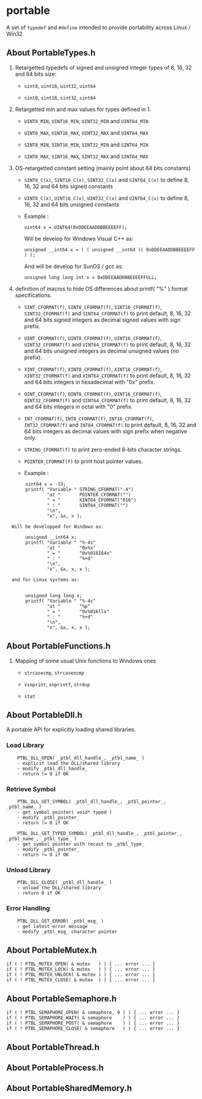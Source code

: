 # portable
A set of `typedef` and `#define` intended to provide portability across Linux / Win32.

## About PortableTypes.h

1. Retargetted typedefs of signed and unsigned integer types of 8, 16, 32 and 64 bits size:

   - `uint8`, `uint16`, `uint32`, `uint64`

   - `sint8`, `sint16`, `sint32`, `sint64`

2. Retargetted min and max values for types defined in 1.

   - `UINT8_MIN`, `UINT16_MIN`, `UINT32_MIN` and `UINT64_MIN`

   - `UINT8_MAX`, `UINT16_MAX`, `UINT32_MAX` and `UINT64_MAX`

   - `SINT8_MIN`, `SINT16_MIN`, `SINT32_MIN` and `SINT64_MIN`

   - `SINT8_MAX`, `SINT16_MAX`, `SINT32_MAX` and `SINT64_MAX`

3. OS-retargetted constant setting (mainly point about 64 bits constants)

   - `SINT8_C(x)`, `SINT16_C(x)`, `SINT32_C(x)` and `SINT64_C(x)` to define 8, 16, 32 and 64 bits signed constants

   - `UINT8_C(x)`, `UINT16_C(x)`, `UINT32_C(x)` and `UINT64_C(x)` to define 8, 16, 32 and 64 bits unsigned constants

   - Example :

       `uint64 x = UINT64(0xDDEEAADDBBEEEEFF);`

     Will be develop for Windows Visual C++ as:

       `unsigned __int64 x = ( ( unsigned __int64 )( 0xDDEEAADDBBEEEEFF ) );`

     And will be develop for SunOS / gcc as:

       `unsigned long long int x = 0xDDEEAADDBBEEEEFFULL;`

4. definition of macros to hide OS differences about printf( "%" ) format specifications.

   - `SINT_CFORMAT(f)`, `SINT8_CFORMAT(f)`, `SINT16_CFORMAT(f)`, `SINT32_CFORMAT(f)` and `SINT64_CFORMAT(f)` to print default, 8, 16, 32 and 64 bits signed integers as decimal signed values with sign prefix.

   - `UINT_CFORMAT(f)`, `UINT8_CFORMAT(f)`, `UINT16_CFORMAT(f)`, `UINT32_CFORMAT(f)` and `UINT64_CFORMAT(f)` to print default, 8, 16, 32 and 64 bits unsigned integers as decimal unsigned values (no prefix).

   - `XINT_CFORMAT(f)`, `XINT8_CFORMAT(f)`, `XINT16_CFORMAT(f)`, `XINT32_CFORMAT(f)` and `XINT64_CFORMAT(f)` to print default, 8, 16, 32 and 64 bits integers in hexadecimal with "0x" prefix.

   - `OINT_CFORMAT(f)`, `OINT8_CFORMAT(f)`, `OINT16_CFORMAT(f)`, `OINT32_CFORMAT(f)` and `OINT64_CFORMAT(f)` to print default, 8, 16, 32 and 64 bits integers in octal with "0" prefix.

   - `INT_CFORMAT(f)`, `INT8_CFORMAT(f)`, `INT16_CFORMAT(f)`, `INT32_CFORMAT(f)` and `INT64_CFORMAT(f)` to print default, 8, 16, 32 and 64 bits integers as decimal values with sign prefix when negative only.

   - `STRING_CFORMAT(f)` to print zero-ended 8-bits character strings.

   - `POINTER_CFORMAT(f)` to print host pointer values.

   - Example :
```
       sint64 x = -33;
       printf( "Variable " STRING_CFORMAT("-4")
               "at "       POINTER_CFORMAT("")
               " = "       XINT64_CFORMAT("016")
               " : "       SINT64_CFORMAT("")
               "\n",
               "x", &x, x );
```
      Will be developped for Windows as:
```
       unsigned __int64 x;
       printf( "Variable " "%-4s"
               "at "       "0x%x"
               " = "       "0x%016I64x"
               " : "       "%+d"
               "\n",
               "x", &x, x, x );
```
      and for Linux systems as:
```

       unsigned long long x;
       printf( "Variable " "%-4s"
               "at "       "%p"
               " = "       "0x%016llx"
               " : "       "%+d"
               "\n",
               "x", &x, x, x );
```

## About PortableFunctions.h

1. Mapping of some usual Unix functions to Windows ones

    - `strcasecmp`, `strcasencmp`

    - `vsnprint`, `snprintf`, `strdup`

    - `stat`

## About PortableDll.h

A portable API for explicitly loading shared libraries.

### Load Library
```
    PTBL_DLL_OPEN( _ptbl_dll_handle_, _ptbl_name_ )
    - explicit load the DLL/shared library
    - modify _ptbl_dll_handle_
    - return != 0 if OK
```

### Retrieve Symbol
```
    PTBL_DLL_GET_SYMBOL( _ptbl_dll_handle_, _ptbl_pointer_, _ptbl_name_ )
    - get symbol pointer( void* typed )
    - modify _ptbl_pointer_
    - return != 0 if OK
```

```
    PTBL_DLL_GET_TYPED_SYMBOL( _ptbl_dll_handle_, _ptbl_pointer_, _ptbl_name_, _ptbl_type_ )
    - get symbol pointer with recast to _ptbl_type_
    - modify _ptbl_pointer_
    - return != 0 if OK
```

### Unload Library
```
    PTBL_DLL_CLOSE( _ptbl_dll_handle_ )
    - unload the DLL/shared library
    - return 0 if OK
```

### Error Handling
```
    PTBL_DLL_GET_ERROR( _ptbl_msg_ )
    - get latest error message
    - modify _ptbl_msg_ character pointer
```

## About PortableMutex.h

    if ( ! PTBL_MUTEX_OPEN( & mutex   ) ) { ... error ... }
    if ( ! PTBL_MUTEX_LOCK( & mutex   ) ) { ... error ... }
    if ( ! PTBL_MUTEX_UNLOCK( & mutex ) ) { ... error ... }
    if ( ! PTBL_MUTEX_CLOSE( & mutex  ) ) { ... error ... }

## About PortableSemaphore.h

    if ( ! PTBL_SEMAPHORE_OPEN( & semaphore, 0 ) ) { ... error ... }
    if ( ! PTBL_SEMAPHORE_WAIT( & semaphore    ) ) { ... error ... }
    if ( ! PTBL_SEMAPHORE_POST( & semaphore    ) ) { ... error ... }
    if ( ! PTBL_SEMAPHORE_CLOSE( & semaphore   ) ) { ... error ... }

## About PortableThread.h

## About PortableProcess.h

## About PortableSharedMemory.h
